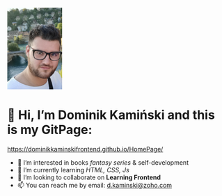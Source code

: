 <img src="https://github.com/DominikKaminskiFrontend/HomePage/blob/main/img/Me.jpg?raw=true" alt="Dominik Kamiński" width="25%"/><br>
# 👋 Hi, I’m **Dominik Kamiński** and this is my GitPage:
https://dominikkaminskifrontend.github.io/HomePage/
- 👀 I’m interested in books *fantasy series* & self-development
- 🌱 I’m currently learning *HTML, CSS, Js*
- 💞️ I’m looking to collaborate on **Learning Frontend**
- 📫 You can reach me by email: d.kaminski@zoho.com

<!---
DominikKaminskiFrontend/DominikKaminskiFrontend is a ✨ special ✨ repository because its `README.md` (this file) appears on your GitHub profile.
You can click the Preview link to take a look at your changes.
--->
